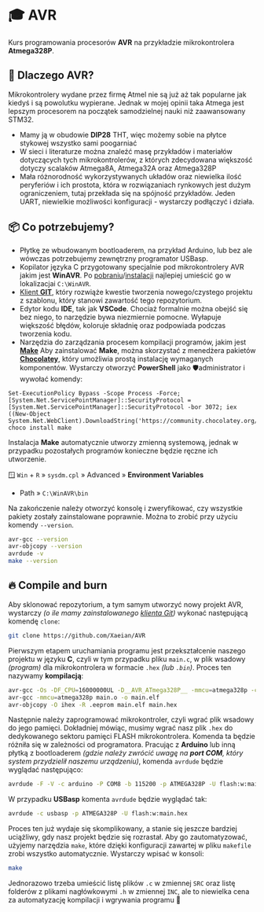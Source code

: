 # 🎓 AVR

Kurs programowania procesorów **AVR** na przykładzie mikrokontrolera **Atmega328P**.

## 🤔 Dlaczego AVR?

Mikrokontrolery wydane przez firmę Atmel nie są już aż tak popularne jak kiedyś i są powolutku wypierane. Jednak w mojej opinii taka Atmega jest lepszym procesorem na początek samodzielnej nauki niż zaawansowany STM32.

- Mamy ją w obudowie **DIP28** THT, więc możemy sobie na płytce stykowej wszystko sami poogarniać
- W sieci i literaturze można znaleźć masę przykładów i materiałów dotyczących tych mikrokontrolerów, z których zdecydowana większość dotyczy scalaków Atmega8A, Atmega32A oraz Atmega328P
- Mała różnorodność wykorzystywanych układów oraz niewielka ilość peryferiów i ich prostota, która w rozwiązaniach rynkowych jest dużym ograniczeniem, tutaj przekłada się na spójność przykładów. Jeden UART, niewielkie możliwości konfiguracji - wystarczy podłączyć i działa.

## 📦 Co potrzebujemy?

- Płytkę ze wbudowanym bootloaderem, na przykład Arduino, lub bez ale wówczas potrzebujemy zewnętrzny programator USBasp.
- Kopilator języka C przygotowany specjalnie pod mikrokontrolery AVR jakim jest **WinAVR**. Po [pobraniu](https://sqrt.pl/WinAVR.zip)/[instalacji](https://winavr.sourceforge.net/download.html) najlepiej umieścić go w lokalizacjai `C:\WinAVR`.
- [Klient **GIT**](https://git-scm.com/download/win), który rozwiąże kwestie tworzenia nowego/czystego projektu z szablonu, który stanowi zawartość tego repozytorium.
- Edytor kodu **IDE**, tak jak **VSCode**. Chociaż formalnie można obejść się bez niego, to narzędzie bywa niezmiernie pomocne. Wyłapuje większość błędów, koloruje składnię oraz podpowiada podczas tworzenia kodu.
- Narzędzia do zarządzania procesem kompilacji programów, jakim jest [**Make**](https://www.gnu.org/software/make/) Aby zainstalować **Make**, można skorzystać z menedżera pakietów [**Chocolatey**](https://chocolatey.org/), który umożliwia prostą instalację wymaganych komponentów. Wystarczy otworzyć **PowerShell** jako 🛡️administrator i wywołać komendy:

```
Set-ExecutionPolicy Bypass -Scope Process -Force; [System.Net.ServicePointManager]::SecurityProtocol = [System.Net.ServicePointManager]::SecurityProtocol -bor 3072; iex ((New-Object System.Net.WebClient).DownloadString('https://community.chocolatey.org/install.ps1'))
choco install make
```

Instalacja **Make** automatycznie utworzy zmienną systemową, jednak w przypadku pozostałych programów konieczne będzie ręczne ich utworzenie.

🪟 `Win` + `R` » `sysdm.cpl` » Advanced » **Environment Variables**

- Path » `C:\WinAVR\bin`

Na zakończenie należy otworzyć konsolę i zweryfikować, czy wszystkie pakiety zostały zainstalowane poprawnie. Można to zrobić przy użyciu komendy `--version`.

```sh
avr-gcc --version
avr-objcopy --version
avrdude -v
make --version
```

## 🔥 Compile and burn

Aby sklonować repozytorium, a tym samym utworzyć nowy projekt AVR, wystarczy _(o ile mamy zainstalowanego [klienta Git](https://git-scm.com/download/win))_ wykonać następującą komendę `clone`:

```sh
git clone https://github.com/Xaeian/AVR
```

Pierwszym etapem uruchamiania programu jest przekształcenie naszego projektu w języku **C**, czyli w tym przypadku pliku `main.c`, w plik wsadowy _(program)_ dla mikrokontrolera w formacie `.hex` _(lub `.bin`)_. Proces ten nazywamy **kompilacją**:

```sh
avr-gcc -Os -DF_CPU=16000000UL -D__AVR_ATmega328P__ -mmcu=atmega328p -c -o main.o main.c
avr-gcc -mmcu=atmega328p main.o -o main.elf
avr-objcopy -O ihex -R .eeprom main.elf main.hex
```

Następnie należy zaprogramować mikrokontroler, czyli wgrać plik wsadowy do jego pamięci. Dokładniej mówiąc, musimy wgrać nasz plik `.hex` do dedykowanego sektoru pamięci FLASH mikrokontrolera. Komenda ta będzie różniła się w zależności od programatora. Pracując z **Arduino** lub inną płytką z bootloaderem _(gdzie należy zwrócić uwagę na **port COM**, który system przydzielił naszemu urządzeniu)_, komenda `avrdude` będzie wyglądać następująco:

```sh
avrdude -F -V -c arduino -P COM8 -b 115200 -p ATMEGA328P -U flash:w:main.hex
```

W przypadku **USBasp** komenta `avrdude` będzie wyglądać tak:

```sh
avrdude -c usbasp -p ATMEGA328P -U flash:w:main.hex
```

Proces ten już wydaje się skomplikowany, a stanie się jeszcze bardziej uciążliwy, gdy nasz projekt będzie się rozrastał. Aby go zautomatyzować, użyjemy narzędzia `make`, które dzięki konfiguracji zawartej w pliku `makefile` zrobi wszystko automatycznie. Wystarczy wpisać w konsoli:

```sh
make
```

Jednorazowo trzeba umieścić listę plików `.c` w zmiennej `SRC` oraz listę folderów z plikami nagłówkowymi `.h` w zmiennej `INC`, ale to niewielka cena za automatyzację kompilacji i wgrywania programu 🙂
